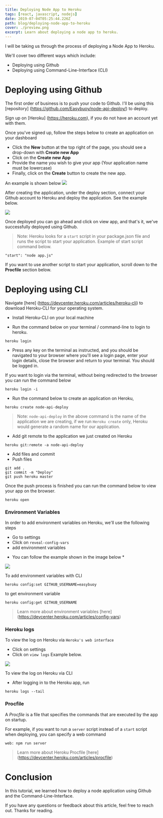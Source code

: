 ```yaml
---
title: Deploying Node App to Heroku
tags: [react, javascript, nodejs]
date: 2019-07-04T05:25:44.226Z
path: blog/deploying-node-app-to-heroku
cover: ./preview.png
excerpt: Learn about deploying a node app to heroku.
---
```

I will be taking us through the process of deploying a Node App to Heroku.

We'll cover two different ways  which include:
- Deploying using Github 
- Deploying using Command-Line-Interface (CLI) 


# Deploying using Github
The first order of business is to push your code to Github. I'll be using this [repository] (https://github.com/Easybuoy/node-api-deploy/) to deploy.


Sign up on [Heroku] (https://heroku.com), if you do not have an account yet with them.


Once you've signed up, follow the steps below to create an application on your dashboard 
- Click the **New** button at the top right of the page,  you should see a drop-down with **Create new App**
- Click on the **Create new App**
- Provide the name you wish to give your app (Your application name must be lowercase)
- Finally, click on the **Create** button to create the new app.

An example is shown below
![](https://thepracticaldev.s3.amazonaws.com/i/elb9vh182tp04p9fqgs6.gif)

After creating the application, under the deploy section, connect your Github account to Heroku and deploy the application. See the example below.

![](https://thepracticaldev.s3.amazonaws.com/i/xeekgbjyil3khmiic71w.gif)

Once deployed you can go ahead and click on view app, and that's it, we've successfully deployed using Github.

> Note: Heroku looks for a `start` script in your package.json file and runs the script to start your application. Example of start script command below.

```
"start": "node app.js"
```
If you want to use another script to start your application, scroll down to the **Procfile** section below. 


# Deploying using CLI
Navigate [here] (https://devcenter.heroku.com/articles/heroku-cli) to download Heroku-CLI for your operating system.


- Install Heroku-CLI on your local machine

- Run the command below on your terminal / command-line to login to heroku.

```
heroku login 
```

- Press any key on the terminal as instructed, and you should be navigated to your browser where you'll see a login page, enter your login details, close the browser and return to your terminal. You should be logged in.

If you want to login via the terminal, without being redirected to the browser you can run the command below 

```
heroku login -i
```

- Run the command below to create an application on Heroku,
 ```
heroku create node-api-deploy
``` 

> Note: `node-api-deploy` in the above command is the name of the application we are creating, if we run `Heroku create` only, Heroku would generate a random name for our application.

- Add git remote to the application we just created on Heroku

``` 
heroku git:remote -a node-api-deploy
```

- Add files and commit
- Push files 

```
git add .
git commit -m "Deploy"
git push heroku master
```
Once the push process is finished you can run the command below to view your app on the browser.
```
heroku open
```



### Environment Variables
In order to add environment variables on Heroku, we'll use the following steps
- Go to settings
- Click on `reveal-config-vars`
- add environment variables
* You can follow the example shown in the image below *

![](https://thepracticaldev.s3.amazonaws.com/i/r5evxzhymzsm2huc4t1v.gif)

To add environment variables with CLI
``` 
heroku config:set GITHUB_USERNAME=easybuoy
 ```

to get environment variable
```
heroku config:get GITHUB_USERNAME
```

> Learn more about environment variables [here] (https://devcenter.heroku.com/articles/config-vars)

### Heroku logs
To view the log on Heroku via `Heroku's web interface` 
- Click on settings
- Click on `view logs`
Example below.

![](https://thepracticaldev.s3.amazonaws.com/i/52onozq39bx20m0e1p2n.gif)

To view the log on Heroku via CLI
- After logging in to the Heroku app, run 

```
heroku logs --tail
```

### Procfile
A *Procfile* is a file that specifies the commands that are executed by the app on startup.

For example, if you want to run a `server` script instead of a `start` script when deploying, you can specify a web command 
```
web: npm run server
```

> Learn more about Heroku Procfile [here] (https://devcenter.heroku.com/articles/procfile)





# Conclusion
In this tutorial, we learned how to deploy a node application using Github and the Command-Line-Interface.

If you have any questions or feedback about this article, feel free to reach out.
Thanks for reading.